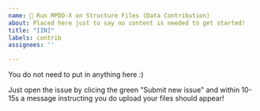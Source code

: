 ```yaml
---
name: 🌟 Run MPDD-X on Structure Files (Data Contribution)
about: Placed here just to say no content is needed to get started!
title: "[IN]"
labels: contrib
assignees: ''

---
```


You do not need to put in anything here :) 

Just open the issue by clicing the green "Submit new issue" and within 10-15s a message instructing you do upload your files should appear!
